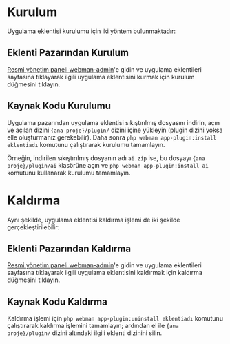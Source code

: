 # Kurulum

Uygulama eklentisi kurulumu için iki yöntem bulunmaktadır:

## Eklenti Pazarından Kurulum
[Resmi yönetim paneli webman-admin](https://www.workerman.net/plugin/82)'e gidin ve uygulama eklentileri sayfasına tıklayarak ilgili uygulama eklentisini kurmak için kurulum düğmesini tıklayın.

## Kaynak Kodu Kurulumu
Uygulama pazarından uygulama eklentisi sıkıştırılmış dosyasını indirin, açın ve açılan dizini `{ana proje}/plugin/` dizini içine yükleyin (plugin dizini yoksa elle oluşturmanız gerekebilir). Daha sonra `php webman app-plugin:install eklentiadı` komutunu çalıştırarak kurulumu tamamlayın.

Örneğin, indirilen sıkıştırılmış dosyanın adı `ai.zip` ise, bu dosyayı `{ana proje}/plugin/ai` klasörüne açın ve `php webman app-plugin:install ai` komutunu kullanarak kurulumu tamamlayın.

# Kaldırma

Aynı şekilde, uygulama eklentisi kaldırma işlemi de iki şekilde gerçekleştirilebilir:

## Eklenti Pazarından Kaldırma
[Resmi yönetim paneli webman-admin](https://www.workerman.net/plugin/82)'e gidin ve uygulama eklentileri sayfasına tıklayarak ilgili uygulama eklentisini kaldırmak için kaldırma düğmesini tıklayın.

## Kaynak Kodu Kaldırma
Kaldırma işlemi için `php webman app-plugin:uninstall eklentiadı` komutunu çalıştırarak kaldırma işlemini tamamlayın; ardından el ile `{ana proje}/plugin/` dizini altındaki ilgili eklenti dizinini silin.
